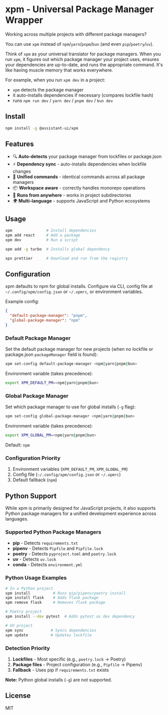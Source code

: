 # xpm - Universal Package Manager Wrapper

Working across multiple projects with different package managers?

You can use `xpm` instead of `npm`/`yarn`/`pnpm`/`bun` (and even `pip`/`poetry`/`uv`).

Think of `xpm` as your universal translator for package managers. When you run `xpm`, it figures out which package manager your project uses, ensures your dependencies are up-to-date, and runs the appropriate command. It's like having muscle memory that works everywhere.

For example, when you run `xpm dev` in a project:

- `xpm` detects the package manager
- it auto-installs dependencies if necessary (compares lockfile hash)
- runs `npm run dev` / `yarn dev` / `pnpm dev` / `bun dev`

## Install

```bash
npm install -g @assistant-ui/xpm
```

## Features

- 🔍 **Auto-detects** your package manager from lockfiles or package.json
- ⚡ **Dependency sync** - auto-installs dependencies when lockfile changes
- 🎯 **Unified commands** - identical commands across all package managers
- 📦 **Workspace aware** - correctly handles monorepo operations
- 🏃 **Runs from anywhere** - works in project subdirectories
- 🌍 **Multi-language** - supports JavaScript and Python ecosystems

## Usage

```bash
xpm               # Install dependencies
xpm add react     # Add a package
xpm dev           # Run a script

xpm add -g turbo  # Installs global dependency

xpx prettier      # Download and run from the registry
```

## Configuration

xpm defaults to npm for global installs. Configure via CLI, config file at `~/.config/xpm/config.json` or `~/.xpmrc`, or environment variables.

Example config:

```json
{
  "default-package-manager": "pnpm",
  "global-package-manager": "npm"
}
```

### Default Package Manager

Set the default package manager for new projects (when no lockfile or package.json `packageManager` field is found):

```bash
xpm set-config default-package-manager <npm|yarn|pnpm|bun>
```

Environment variable (takes precedence):

```bash
export XPM_DEFAULT_PM=<npm|yarn|pnpm|bun>
```

### Global Package Manager

Set which package manager to use for global installs (`-g` flag):

```bash
xpm set-config global-package-manager <npm|yarn|pnpm|bun>
```

Environment variable (takes precedence):

```bash
export XPM_GLOBAL_PM=<npm|yarn|pnpm|bun>
```

Default: `npm`

### Configuration Priority

1. Environment variables (`XPM_DEFAULT_PM`, `XPM_GLOBAL_PM`)
2. Config file (`~/.config/xpm/config.json` or `~/.xpmrc`)
3. Default fallback (`npm`)

## Python Support

While xpm is primarily designed for JavaScript projects, it also supports Python package managers for a unified development experience across languages.

### Supported Python Package Managers

- **pip** - Detects `requirements.txt`
- **pipenv** - Detects `Pipfile` and `Pipfile.lock`
- **poetry** - Detects `pyproject.toml` and `poetry.lock`
- **uv** - Detects `uv.lock`
- **conda** - Detects `environment.yml`

### Python Usage Examples

```bash
# In a Python project
xpm install          # Runs pip/pipenv/poetry install
xpm install flask    # Adds flask package
xpm remove flask     # Removes flask package

# Poetry project
xpm install --dev pytest  # Adds pytest as dev dependency

# UV project
xpm sync            # Syncs dependencies
xpm update          # Updates lockfile
```

### Detection Priority

1. **Lockfiles** - Most specific (e.g., `poetry.lock` → Poetry)
2. **Package files** - Project configuration (e.g., `Pipfile` → Pipenv)
3. **Fallback** - Uses pip if `requirements.txt` exists

**Note:** Python global installs (`-g`) are not supported.

## License

MIT

